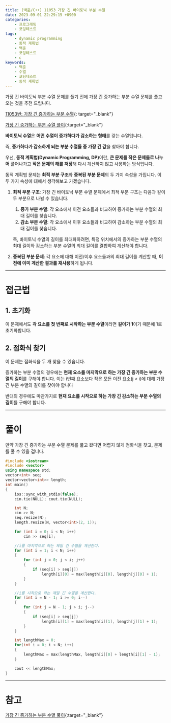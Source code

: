 ```yaml
---
title: (백준/C++) 11053_가장 긴 바이토닉 부분 수열
date: 2023-09-01 22:29:15 +0900
categories:
    - 프로그래밍
    - 코딩테스트
tags:
    - dynamic programming
    - 동적 계획법
    - 백준
    - 코딩테스트
    - c
keywords:
    - 백준
    - 수열
    - 코딩테스트
    - 동적 계획법
---
```


가장 긴 바이토닉 부분 수열 문제를 풀기 전에 가장 긴 증가하는 부분 수열 문제를 풀고 오는 것을 추천 드립니다.

[11053번: 가장 긴 증가하는 부분 수열](https://www.acmicpc.net/problem/11053){: target="_blank"}

[가장 긴 증가하는 부분 수열 풀이](/posts/%EB%B0%B1%EC%A4%80-11053-%EA%B0%80%EC%9E%A5-%EA%B8%B4-%EC%A6%9D%EA%B0%80%ED%95%98%EB%8A%94-%EB%B6%80%EB%B6%84-%EC%88%98%EC%97%B4/){:target="_blank"}

<span class="keyword">**바이토닉 수열**</span>은 <span class="font_highlight">**어떤 수열이 증가하다가 감소하는 형태**</span>를 갖는 수열입니다.

즉, **증가하다가 감소하게 되는 부분 수열들 중 가장 긴 값**을 찾아야 합니다.

우선, <span class="keyword">**동적 계획법(Dynamic Programming, DP)**</span>이란, <span class="font_highlight">**큰 문제를 작은 문제들로 나누어**</span> 풀어나가고 <span class="font_highlight">**작은 문제의 해를 저장**</span>해 다시 계산하지 않고 사용하는 방식입니다.

동적 계획법 문제는 **최적 부분 구조**와 **중복된 부분 문제**의 두 가지 속성을 가집니다. 이 두 가지 속성에 대해서 생각해보고 가겠습니다.

1. **최적 부분 구조**: 가장 긴 바이토닉 부분 수열 문제에서 최적 부분 구조는 다음과 같이 두 부분으로 나뉠 수 있습니다.
    1. <span class="important">**증가 부분 수열**</span>: 각 요소에서 이전 요소들과 비교하여 증가하는 부분 수열의 최대 길이를 찾습니다.
    2. <span class="important">**감소 부분 수열**</span>: 각 요소에서 이후 요소들과 비교하여 감소하는 부분 수열의 최대 길이를 찾습니다.
    
    즉, 바이토닉 수열의 길이를 최대화하려면, 특정 위치에서의 증가하는 부분 수열의 최대 길이와 감소하는 부분 수열의 최대 길이를 결합하여 계산해야 합니다.
2. **중복된 부분 문제**: 각 요소에 대해 이전/이후 요소들과의 최대 길이를 계산할 때, **이전에 이미 계산한 결과를 재사용**하게 됩니다. 


---

# 접근법

## 1. 초기화

이 문제에서도 **각 요소를 첫 번째로 시작하는 부분 수열**이라면 **길이가 1**이기 때문에 1로 초기화합니다.

## 2. 점화식 찾기

이 문제는 점화식을 두 개 찾을 수 있습니다.

<span class="important">증가하는 부분 수열</span>의 경우에는 **현재 요소를 마지막으로 하는 가장 긴 증가하는 부분 수열의 길이**를 구해야 합니다. 이는 i번째 요소보다 작은 모든 이전 요소(j < i)에 대해 가장 긴 부분 수열의 길이를 찾아야 합니다

<span class="important">반대의 경우</span>에도 마찬가지로 **현재 요소를 시작으로 하는 가장 긴 감소하는 부분 수열의 길이**를 구해야 합니다.

---

# 풀이

만약 가장 긴 증가하는 부분 수열 문제를 풀고 왔다면 어렵지 않게 점화식을 찾고, 문제를 풀 수 있을 겁니다.

```cpp
#include <iostream>
#include <vector>
using namespace std;
vector<int> seq;
vector<vector<int>> length;
int main()
{
	ios::sync_with_stdio(false);
	cin.tie(NULL); cout.tie(NULL);

	int N;
	cin >> N;
	seq.resize(N);
	length.resize(N, vector<int>(2, 1));

	for (int i = 0; i < N; i++)
		cin >> seq[i];

	//i를 마지막으로 하는 제일 긴 수열을 계산한다.
	for (int i = 1; i < N; i++)
	{
		for (int j = 0; j < i; j++)
		{
			if (seq[i] > seq[j])
				length[i][0] = max(length[i][0], length[j][0] + 1);
		}
	}

	//i를 시작으로 하는 제일 긴 수열을 계산한다.
	for (int i = N - 1; i >= 0; i--)
	{
		for (int j = N - 1; j > i; j--)
		{
			if (seq[i] > seq[j])
				length[i][1] = max(length[i][1], length[j][1] + 1);
		}
	}

	int lengthMax = 0;
	for(int i = 0; i < N; i++)
	{
		lengthMax = max(lengthMax, length[i][0] + length[i][1] - 1);
	}

	cout << lengthMax;
}
```

---

# 참고

[가장 긴 증가하는 부분 수열 풀이](/posts/%EB%B0%B1%EC%A4%80-11053-%EA%B0%80%EC%9E%A5-%EA%B8%B4-%EC%A6%9D%EA%B0%80%ED%95%98%EB%8A%94-%EB%B6%80%EB%B6%84-%EC%88%98%EC%97%B4/){:target="_blank"}